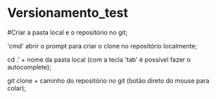 ﻿# Versionamento_test

#Criar a pasta local e o repositório no git;


'cmd' abrir o prompt para criar o clone no repositório localmente;

cd .\' + nome da pasta local (com a tecla 'tab' é possível fazer o autocomplete);

git clone + caminho do repositório no git (botão direto do mouse para colar);




